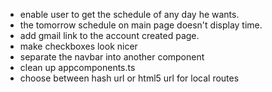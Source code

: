 - enable user to get the schedule of any day he wants.
- the tomorrow schedule on main page doesn't display time.
- add gmail link to the account created page.
- make checkboxes look nicer
- separate the navbar into another component
- clean up appcomponents.ts
- choose between hash url or html5 url for local routes